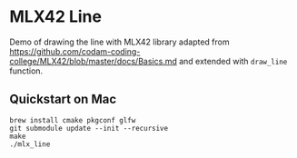 # MLX42 Line

Demo of drawing the line with MLX42 library adapted from https://github.com/codam-coding-college/MLX42/blob/master/docs/Basics.md and extended with `draw_line` function.

## Quickstart on Mac

```shell
brew install cmake pkgconf glfw
git submodule update --init --recursive
make
./mlx_line
```
